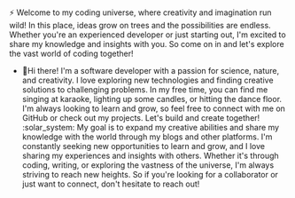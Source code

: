 :zap: Welcome to my coding universe, where creativity and imagination run wild! In this place, ideas grow on trees and the possibilities are endless. Whether you're an experienced developer or just starting out, I'm excited to share my knowledge and insights with you. So come on in and let's explore the vast world of coding together!
- 🌱Hi there! I'm a software developer with a passion for science, nature, and creativity. I love exploring new technologies and finding creative solutions to challenging problems. In my free time, you can find me singing at karaoke, lighting up some candles, or hitting the dance floor. I'm always looking to learn and grow, so feel free to connect with me on GitHub or check out my projects. Let's build and create together!
:solar_system: My goal is to expand my creative abilities and share my knowledge with the world through my blogs and other platforms. I'm constantly seeking new opportunities to learn and grow, and I love sharing my experiences and insights with others. Whether it's through coding, writing, or exploring the vastness of the universe, I'm always striving to reach new heights. So if you're looking for a collaborator or just want to connect, don't hesitate to reach out!


